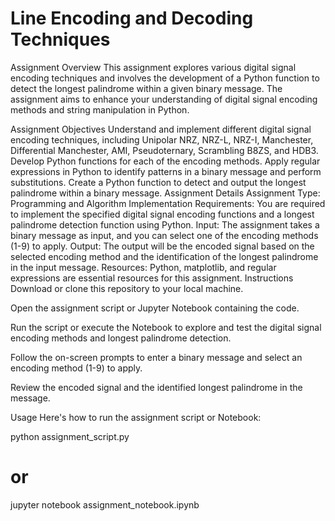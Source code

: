 # Line Encoding and Decoding Techniques
Assignment Overview
This assignment explores various digital signal encoding techniques and involves the development of a Python function to detect the longest palindrome within a given binary message. The assignment aims to enhance your understanding of digital signal encoding methods and string manipulation in Python.

Assignment Objectives
Understand and implement different digital signal encoding techniques, including Unipolar NRZ, NRZ-L, NRZ-I, Manchester, Differential Manchester, AMI, Pseudoternary, Scrambling B8ZS, and HDB3.
Develop Python functions for each of the encoding methods.
Apply regular expressions in Python to identify patterns in a binary message and perform substitutions.
Create a Python function to detect and output the longest palindrome within a binary message.
Assignment Details
Assignment Type: Programming and Algorithm Implementation
Requirements: You are required to implement the specified digital signal encoding functions and a longest palindrome detection function using Python.
Input: The assignment takes a binary message as input, and you can select one of the encoding methods (1-9) to apply.
Output: The output will be the encoded signal based on the selected encoding method and the identification of the longest palindrome in the input message.
Resources: Python, matplotlib, and regular expressions are essential resources for this assignment.
Instructions
Download or clone this repository to your local machine.

Open the assignment script or Jupyter Notebook containing the code.

Run the script or execute the Notebook to explore and test the digital signal encoding methods and longest palindrome detection.

Follow the on-screen prompts to enter a binary message and select an encoding method (1-9) to apply.

Review the encoded signal and the identified longest palindrome in the message.

Usage
Here's how to run the assignment script or Notebook:

python assignment_script.py
# or
jupyter notebook assignment_notebook.ipynb
